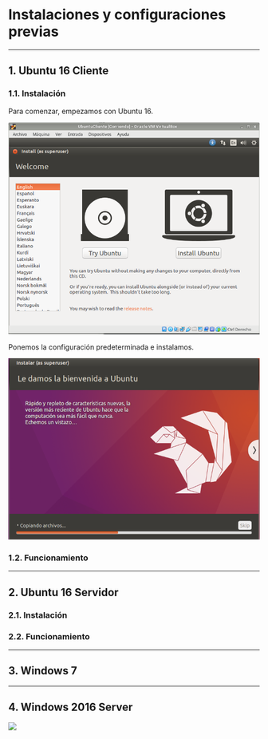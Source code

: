 
# Instalaciones y configuraciones previas

---

## 1. Ubuntu 16 Cliente

### 1.1. Instalación

Para comenzar, empezamos con Ubuntu 16.

![Primeros pasos](./images/inicio.png)

Ponemos la configuración predeterminada e instalamos.

![Instalando](./images/instalacion.png)

### 1.2. Funcionamiento



---

## 2. Ubuntu 16 Servidor

### 2.1. Instalación



### 2.2. Funcionamiento



---

## 3. Windows 7



---

## 4. Windows 2016 Server



![](./images/.png)
